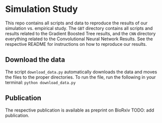 # Simulation Study

This repo contains all scripts and data to reproduce the results of our simulation vs. empirical study.
The `GBT` directory contains all scripts and results related to the Gradient Boosted Tree results, and the `CNN` directory 
everything related to the Convolutional Neural Network Results. See the respective README for instructions on how to reproduce our results.

## Download the data
The script `download_data.py` automatically downloads the data and moves the files to the proper directories.
To run the file, run the following in your terminal: `python download_data.py`


## Publication
The respective publication is available as preprint on BioRxiv
TODO: add publication.